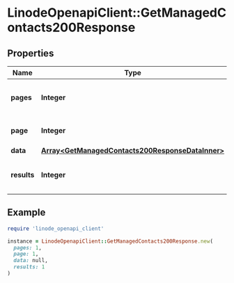 # LinodeOpenapiClient::GetManagedContacts200Response

## Properties

| Name | Type | Description | Notes |
| ---- | ---- | ----------- | ----- |
| **pages** | **Integer** | __Read-only__ The total number of [pages](https://techdocs.akamai.com/linode-api/reference/pagination). | [optional][readonly] |
| **page** | **Integer** | __Read-only__ The current [page](https://techdocs.akamai.com/linode-api/reference/pagination). | [optional][readonly] |
| **data** | [**Array&lt;GetManagedContacts200ResponseDataInner&gt;**](GetManagedContacts200ResponseDataInner.md) |  | [optional] |
| **results** | **Integer** | __Read-only__ The total number of results. | [optional][readonly] |

## Example

```ruby
require 'linode_openapi_client'

instance = LinodeOpenapiClient::GetManagedContacts200Response.new(
  pages: 1,
  page: 1,
  data: null,
  results: 1
)
```

